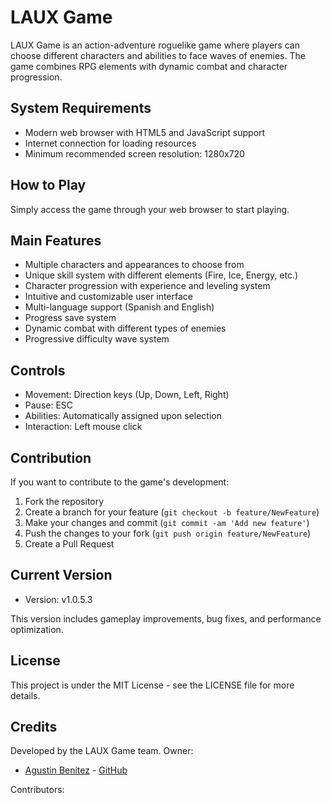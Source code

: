 # LAUX Game

LAUX Game is an action-adventure roguelike game where players can choose different characters and abilities to face waves of enemies. The game combines RPG elements with dynamic combat and character progression.

## System Requirements

- Modern web browser with HTML5 and JavaScript support
- Internet connection for loading resources
- Minimum recommended screen resolution: 1280x720

## How to Play

Simply access the game through your web browser to start playing.

## Main Features

- Multiple characters and appearances to choose from
- Unique skill system with different elements (Fire, Ice, Energy, etc.)
- Character progression with experience and leveling system
- Intuitive and customizable user interface
- Multi-language support (Spanish and English)
- Progress save system
- Dynamic combat with different types of enemies
- Progressive difficulty wave system

## Controls

- Movement: Direction keys (Up, Down, Left, Right)
- Pause: ESC
- Abilities: Automatically assigned upon selection
- Interaction: Left mouse click

## Contribution

If you want to contribute to the game's development:

1. Fork the repository
2. Create a branch for your feature (`git checkout -b feature/NewFeature`)
3. Make your changes and commit (`git commit -am 'Add new feature'`)
4. Push the changes to your fork (`git push origin feature/NewFeature`)
5. Create a Pull Request

## Current Version

- Version: v1.0.5.3

This version includes gameplay improvements, bug fixes, and performance optimization.

## License

This project is under the MIT License - see the LICENSE file for more details.

## Credits

Developed by the LAUX Game team.
Owner:
- [Agustin Benitez](https://agustinbeniteez.github.io) - [GitHub](https://github.com/Agustinbeniteez)

Contributors:
<!-- - [nadie de momento](https://github.com/nadie-de-momento) -->
